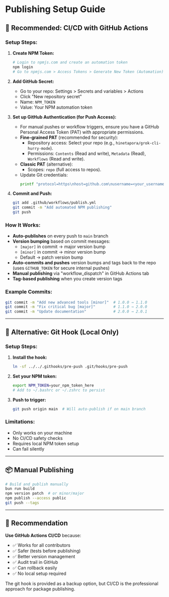 # Publishing Setup Guide

## 🎯 Recommended: CI/CD with GitHub Actions

### Setup Steps:

1. **Create NPM Token:**
   ```bash
   # Login to npmjs.com and create an automation token
   npm login
   # Go to npmjs.com > Access Tokens > Generate New Token (Automation)
   ```

2. **Add GitHub Secret:**
   - Go to your repo: Settings > Secrets and variables > Actions
   - Click "New repository secret"
   - Name: `NPM_TOKEN`
   - Value: Your NPM automation token

3. **Set up GitHub Authentication (for Push Access):**
   - For manual pushes or workflow triggers, ensure you have a GitHub Personal Access Token (PAT) with appropriate permissions.
   - **Fine-grained PAT** (recommended for security):
     - Repository access: Select your repo (e.g., `hinetapora/grok-cli-hurry-mode`).
     - Permissions: `Contents` (Read and write), `Metadata` (Read), `Workflows` (Read and write).
   - **Classic PAT** (alternative):
     - Scopes: `repo` (full access to repos).
   - Update Git credentials:
     ```bash
     printf "protocol=https\nhost=github.com\nusername=<your_username>\npassword=<your_PAT>\n" | git credential approve
     ```

4. **Commit and Push:**
   ```bash
   git add .github/workflows/publish.yml
   git commit -m "Add automated NPM publishing"
   git push
   ```

### How It Works:

- **Auto-publishes** on every push to `main` branch
- **Version bumping** based on commit messages:
  - `[major]` in commit → major version bump
  - `[minor]` in commit → minor version bump
  - Default → patch version bump
- **Auto-commits and pushes** version bumps and tags back to the repo (uses `GITHUB_TOKEN` for secure internal pushes)
- **Manual publishing** via "workflow_dispatch" in GitHub Actions tab
- **Tag-based publishing** when you create version tags

### Example Commits:
```bash
git commit -m "Add new advanced tools [minor]"  # 1.0.0 → 1.1.0
git commit -m "Fix critical bug [major]"        # 1.1.0 → 2.0.0  
git commit -m "Update documentation"            # 2.0.0 → 2.0.1
```

---

## 🔧 Alternative: Git Hook (Local Only)

### Setup Steps:

1. **Install the hook:**
   ```bash
   ln -sf ../../.githooks/pre-push .git/hooks/pre-push
   ```

2. **Set your NPM token:**
   ```bash
   export NPM_TOKEN=your_npm_token_here
   # Add to ~/.bashrc or ~/.zshrc to persist
   ```

3. **Push to trigger:**
   ```bash
   git push origin main  # Will auto-publish if on main branch
   ```

### Limitations:
- Only works on your machine
- No CI/CD safety checks
- Requires local NPM token setup
- Can fail silently

---

## 📦 Manual Publishing

```bash
# Build and publish manually
bun run build
npm version patch  # or minor/major
npm publish --access public
git push --tags
```

---

## 🚀 Recommendation

**Use GitHub Actions CI/CD** because:
- ✅ Works for all contributors
- ✅ Safer (tests before publishing)
- ✅ Better version management
- ✅ Audit trail in GitHub
- ✅ Can rollback easily
- ✅ No local setup required

The git hook is provided as a backup option, but CI/CD is the professional approach for package publishing.
